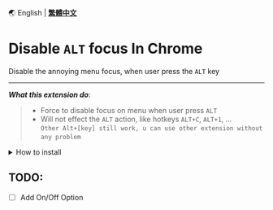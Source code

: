 🌏 English | **[繁體中文](README_CNT.md)**

# Disable `ALT` focus In Chrome

Disable the annoying menu focus, when user press the `ALT` key

---
_**What this extension do**_: 
> - Force to disable focus on menu when user press `ALT`
> - Will not effect the `ALT` action, like hotkeys `ALT+C`, `ALT+1`, ... \
    `Other Alt+[key] still work, u can use other extension without any problem`

<details>
    
<summary>How to install</summary>

### Installation Guide
1. Download the ZIP file from this repository and unzip it
![Guide1](DisableAlt/src/Guide1.jpeg)

2. Open Chrome options Menu > Extension > Manage Extension
![Guide2](DisableAlt/src/Guide2.jpeg)

3. Turn On Developer Mode, then choose Load Unpacked
![Guide3](DisableAlt/src/Guide3.jpeg)

4. Choose and Select the unzipped folder
> **Please make sure the ZIP file already UNZIPPED**

![Guide4](DisableAlt/src/Guide4.jpeg)

6. The extension will active when installed
![Guide5](DisableAlt/src/Guide5.jpeg)

</details>

TODO:
---
- [ ] Add On/Off Option
